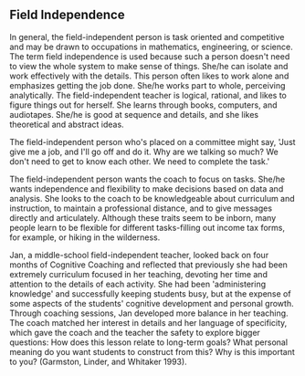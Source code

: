 ## Field Independence

In general, the field-independent person is task oriented and competitive and may be drawn to occupations in mathematics, engineering, or science. The term field independence is used because such a person doesn't need to view the whole system to make sense of things. She/he can isolate and work effectively with the details. This person often likes to work alone and emphasizes getting the job done. She/he works part to whole, perceiving analytically. The field-independent teacher is logical, rational, and likes to figure things out for herself. She learns through books, computers, and audiotapes. She/he is good at sequence and details, and she likes theoretical and abstract ideas.

The field-independent person who's placed on a committee might say, 'Just give me a job, and I'll go off and do it. Why are we talking so much? We don't need to get to know each other. We need to complete the task.'

The field-independent person wants the coach to focus on tasks. She/he wants independence and flexibility to make decisions based on data and analysis. She looks to the coach to be knowledgeable about curriculum and instruction, to maintain a professional distance, and to give messages directly and articulately. Although these traits seem to be inborn, many people learn to be flexible for different tasks-filling out income tax forms, for example, or hiking in the wilderness.

Jan, a middle-school field-independent teacher, looked back on four months of Cognitive Coaching and reflected that previously she had been extremely curriculum focused in her teaching, devoting her time and attention to the details of each activity. She had been 'administering knowledge' and successfully keeping students busy, but at the expense of some aspects of the students' cognitive development and personal growth. Through coaching sessions, Jan developed more balance in her teaching. The coach matched her interest in details and her language of specificity, which gave the coach and the teacher the safety to explore bigger questions: How does this lesson relate to long-term goals? What personal meaning do you want students to construct from this? Why is this important to you? (Garmston, Linder, and Whitaker 1993).